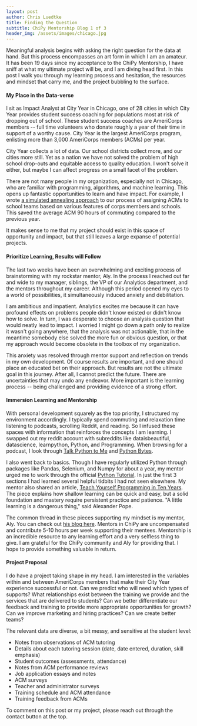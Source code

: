 ```yaml
---
layout: post
author: Chris Luedtke
title: Finding the Question
subtitle: ChiPy Mentorship Blog 1 of 3
header_img: /assets/images/chicago.jpg
---
```


<p>Meaningful analysis begins with asking the right question for the data at hand. But this process encompasses an art form in which I am an amateur. It has been 19 days since my acceptance to the ChiPy Mentorship, I have sniff at what my ultimate project will be, and I am diving head first. In this post I walk you through my learning process and hesitation, the resources and mindset that carry me, and the project bubbling to the surface.</p>

#### My Place in the Data-verse
<p>I sit as Impact Analyst at City Year in Chicago, one of 28 cities in which City Year provides student success coaching for populations most at risk of dropping out of school. These student success coaches are AmeriCorps members -- full time volunteers who donate roughly a year of their time in support of a worthy cause. City Year is the largest AmeriCorps program, enlisting more than 3,000 AmeriCorps members (ACMs) per year.</p>

<p>City Year collects a lot of data. Our school districts collect more, and our cities more still. Yet as a nation we have not solved the problem of high school drop-outs and equitable access to quality education. I won't solve it either, but maybe I can affect progress on a small facet of the problem.</p>

<p>There are not many people in my organization, especially not in Chicago, who are familiar with programming, algorithms, and machine learning. This opens up fantastic opportunities to learn and have impact. For example, I wrote <a href='https://github.com/chrisluedtke/ACM-School-Placement'>a simulated annealing approach</a> to our process of assigning ACMs to school teams based on various features of corps members and schools. This saved the average ACM 90 hours of commuting compared to the previous year.</p>

<p>It makes sense to me that my project should exist in this space of opportunity and impact, but that still leaves a large expanse of potential projects.</p>

#### Prioritize Learning, Results will Follow
<p>The last two weeks have been an overwhelming and exciting process of brainstorming with my rockstar mentor, Aly. In the process I reached out far and wide to my manager, siblings, the VP of our Analytics department, and the mentors throughout my career. Although this period opened my eyes to a world of possibilities, it simultaneously induced anxiety and debilitation.</p>

<p>I am ambitious and impatient. Analytics excites me because it can have profound effects on problems people didn't know existed or didn't know how to solve. In turn, I was desperate to choose an analysis question that would neatly lead to impact. I worried I might go down a path only to realize it wasn't going anywhere, that the analysis was not actionable, that in the meantime somebody else solved the more fun or obvious question, or that my approach would become obsolete in the toolbox of my organization.</p>

<p>This anxiety was resolved through mentor support and reflection on trends in my own development. Of course results are important, and one should place an educated bet on their approach. But results are not the ultimate goal in this journey. After all, I cannot predict the future. There are uncertainties that may undo any endeavor. More important is the learning process -- being challenged and providing evidence of a strong effort.</p>

#### Immersion Learning and Mentorship
<p>With personal development squarely as the top priority, I structured my environment accordingly. I typically spend commuting and relaxation time listening to podcasts, scrolling Reddit, and reading. So I infused these spaces with information that reinforces the concepts I am learning. I swapped out my reddit account with subreddits like dataisbeautiful, datascience, learnpython, Python, and Programming. When browsing for a podcast, I look through <a href='https://talkpython.fm/'>Talk Python to Me</a> and <a href='https://pythonbytes.fm/'>Python Bytes</a>.</p>

<p>I also went back to basics. Though I have regularly utilized Python through packages like Pandas, Selenium, and Numpy for about a year, my mentor urged me to work through the official <a href='https://docs.python.org/3/tutorial/'<a>Python Tutorial</a>. In just the first 3 sections I had learned several helpful tidbits I had not seen elsewhere. My mentor also shared an article, <a href='http://norvig.com/21-days.html'>Teach Yourself Programming in Ten Years</a>. The piece explains how shallow learning can be quick and easy, but a solid foundation and mastery require persistent practice and patience. "A little learning is a dangerous thing," said Alexander Pope.</p>

<p>The common thread in these pieces supporting my mindset is my mentor, Aly. You can check out <a href='https://alysivji.github.io/'>his blog here</a>. Mentors in ChiPy are uncompensated and contribute 5-10 hours per week supporting their mentees. Mentorship is an incredible resource to any learning effort and a very selfless thing to give. I am grateful for the ChiPy community and Aly for providing that. I hope to provide something valuable in return.</p>

#### Project Proposal
<p>I do have a project taking shape in my head. I am interested in the variables within and between AmeriCorps members that make their City Year experience successful or not. Can we predict who will need which types of supports? What relationships exist between the training we provide and the services that are delivered to students? Can we better differentiate our feedback and training to provide more appropriate opportunities for growth? Can we improve marketing and hiring practices? Can we create better teams?</p>

<p>The relevant data are diverse, a bit messy, and sensitive at the student level:</p>

<ul>
<li>Notes from observations of ACM tutoring</li>
<li>Details about each tutoring session (date, date entered, duration, skill emphasis)</li>
<li>Student outcomes (assessments, attendance)</li>
<li>Notes from ACM performance reviews</li>
<li>Job application essays and notes</li>
<li>ACM surveys</li>
<li>Teacher and administrator surveys</li>
<li>Training schedule and ACM attendance</li>
<li>Training feedback from ACMs</li>
</ul>

<p>To comment on this post or my project, please reach out through the contact button at the top.</p>